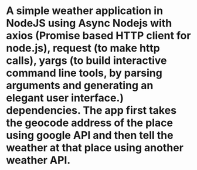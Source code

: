 # A simple weather application in NodeJS using Async Nodejs with axios (Promise based HTTP client for node.js), request (to make http calls), yargs (to build interactive command line tools, by parsing arguments and generating an elegant user interface.) dependencies. The app first takes the geocode address of the place using google API and then tell the weather at that place using another weather API.
